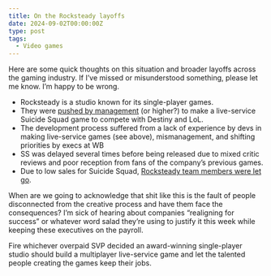 ```yaml
---
title: On the Rocksteady layoffs
date: 2024-09-02T00:00:00Z
type: post
tags:
  - Video games
---
```

Here are some quick thoughts on this situation and broader layoffs across the gaming industry. If I’ve missed or misunderstood something, please let me know. I’m happy to be wrong.

* Rocksteady is a studio known for its single-player games.
* They were <a href="https://www.gamesindustry.biz/insiders-blame-suicide-squads-failings-on-changing-vision-and-lack-of-live-service-skills" target="_blank" rel="noopener">pushed by management</a> (or higher?) to make a live-service Suicide Squad game to compete with Destiny and LoL.
* The development process suffered from a lack of experience by devs in making live-service games (see above), mismanagement, and shifting priorities by execs at WB
* SS was delayed several times before being released due to mixed critic reviews and poor reception from fans of the company’s previous games.
* Due to low sales for Suicide Squad, <a href="https://www.gamesindustry.biz/rocksteady-reportedly-lays-off-staff-following-suicide-squad-woes" target="_blank" rel="noopener">Rocksteady team members were let go</a>.

When are we going to acknowledge that shit like this is the fault of people disconnected from the creative process and have them face the consequences? I’m sick of hearing about companies “realigning for success” or whatever word salad they’re using to justify it this week while keeping these executives on the payroll.

Fire whichever overpaid SVP decided an award-winning single-player studio should build a multiplayer live-service game and let the talented people creating the games keep their jobs.